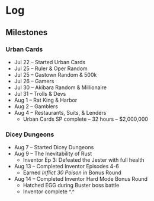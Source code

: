 # Log

## Milestones

### Urban Cards
- Jul 22 – Started Urban Cards
- Jul 25 – Ruler & Oper Random
- Jul 25 – Gastown Random & 500k
- Jul 26 – Gamers
- Jul 30 – Akibara Random & Millionaire
- Jul 31 – Trolls & Devs
- Aug 1 – Rat King & Harbor
- Aug 2  – Gamblers
- Aug 4 – Restaurants, Suits, & Lenders
    - Urban Cards SP complete – 32 hours – $2,000,000

### Dicey Dungeons
- Aug 7 – Started Dicey Dungeons
- Aug 9 – The Inevitability of Rust
    - Inventor Ep 3: Defeated the Jester with full health
- Aug 13 – Completed Inventor Episodes 4-6
    - Earned _Inflict 30 Poison_ in Bonus Round
- Aug 14 – Completed Inventor Hard Mode Bonus Round
    - Hatched EGG during Buster boss battle
    - Inventor complete ^.^